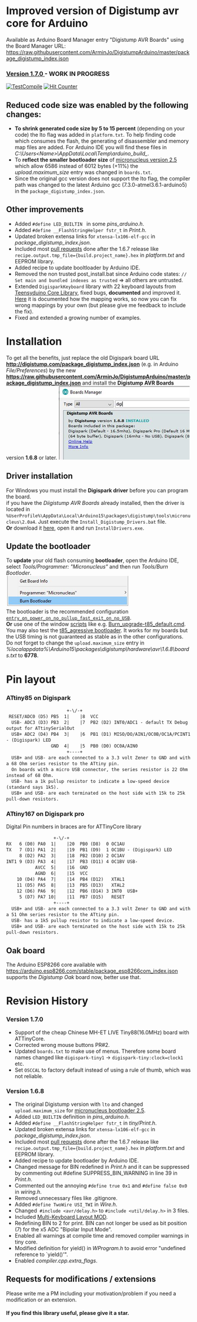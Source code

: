 # Improved version of Digistump avr core for Arduino
Available as Arduino Board Manager entry "Digistump AVR Boards" using the Board Manager URL: https://raw.githubusercontent.com/ArminJo/DigistumpArduino/master/package_digistump_index.json

### [Version 1.7.0 ](https://github.com/ArminJo/DigistumpArduino/releases) - **WORK IN PROGRESS**

[![TestCompile](https://github.com/ArminJo/DigistumpArduino/workflows/TestCompile/badge.svg)](https://github.com/ArminJo/DigistumpArduino/actions)
[![Hit Counter](https://hitcounter.pythonanywhere.com/count/tag.svg?url=https://github.com/ArminJo/DigistumpArduino)](https://github.com/brentvollebregt/hit-counter)

## Reduced code size was enabled by the following changes:
- **To shrink generated code size by 5 to 15 percent** (depending on your code) the lto flag was added in `platform.txt`. To help finding code which consumes the flash, the generating of disassembler and memory map files are added. For Arduino IDE you will find these files in *C:\Users\<Name>\AppData\Local\Temp\arduino_build_<number>*.
- To **reflect the smaller bootloader size** of [micronucleus version 2.5](https://github.com/ArminJo/micronucleus-firmware) which allow 6586 instead of 6012 bytes (+11%) the *upload.maximum_size* entry was changed in `boards.txt`.
- Since the original gcc version does not support the lto flag, the compiler path was changed to the latest Arduino gcc (7.3.0-atmel3.6.1-arduino5) in the `package_digistump_index.json`.

## Other improvements
- Added `#define LED_BUILTIN ` in some *pins_arduino.h*.
- Added `#define __FlashStringHelper fstr_t` in *Print.h*.
- Updated broken extensa links for `xtensa-lx106-elf-gcc` in *package_digistump_index.json*.
- Included most [pull requests](https://github.com/digistump/DigistumpArduino/pulls) done after the 1.6.7 release like `recipe.output.tmp_file={build.project_name}.hex` in *platform.txt* and EEPROM library.
- Added recipe to update booltloader by Arduino IDE.
- Removed the non trusted post_install.bat since Arduino code states: `// Set main and bundled indexes as trusted` => all others are untrusted.
- Extended `DigisparkKeyboard` library with 22 keyboard layouts from [Teensyduino Core Library](https://github.com/PaulStoffregen/cores/blob/master/teensy/keylayouts.h), fixed bugs, **documented** and improved it. [Here](https://github.com/ArminJo/DigistumpArduino/blob/542aac12e56a1818af32b303c5709c655a12d98d/digistump-avr/libraries/DigisparkKeyboard/keylayouts.h#L80) it is documented how the mapping works, so now you can fix wrong mappings by your own (but please give me feedback to include the fix).
- Fixed and extended a growing number of examples.

# Installation
To get all the benefits, just replace the old Digispark board URL **http://digistump.com/package_digistump_index.json** (e.g. in Arduino *File/Preferences*) by the new  **https://raw.githubusercontent.com/ArminJo/DigistumpArduino/master/package_digistump_index.json** and install the **Digistump AVR Boards** version **1.6.8** or later.
![Boards Manager](https://github.com/ArminJo/DigistumpArduino/blob/master/pictures/Digistump1.6.8.jpg)

## Driver installation
For Windows you must install the **Digispark driver** before you can program the board.<br/>
if you have the *Diigistump AVR Boards* already installed, then the driver is located in `%UserProfile%\AppData\Local\Arduino15\packages\digistump\tools\micronucleus\2.0a4`. Just execute the `Install_Digistump_Drivers.bat` file.<br/>
**Or** download it [here](https://github.com/digistump/DigistumpArduino/releases/download/1.6.7/Digistump.Drivers.zip), open it and run `InstallDrivers.exe`. 

## Update the bootloader
To **update** your old flash consuming **bootloader**, open the Arduino IDE, select *Tools/Programmer: "Micronucleus"* and then run *Tools/Burn Bootloder*.<br/>
![Burn Bootloader](https://github.com/ArminJo/DigistumpArduino/blob/master/pictures/Micronucleus_Burn_Bootloader.jpg)<br/>
The bootloader is the recommended configuration [`entry_on_power_on_no_pullup_fast_exit_on_no_USB`](https://github.com/ArminJo/micronucleus-firmware#recommended-configuration).<br/>
**Or** use one of the window [scripts](https://github.com/ArminJo/micronucleus-firmware/tree/master/utils)
like e.g. [Burn_upgrade-t85_default.cmd](https://github.com/ArminJo/micronucleus-firmware/tree/master/utils/Burn_upgrade-t85_default.cmd).<br/>
You may also test the [t85_agressive bootloader](https://github.com/ArminJo/micronucleus-firmware#configuration-overview).
It works for my boards but the USB timing is not guaranteed as stable as in the other configurations.
Do not forget to change the `upload.maximum_size` entry in *%localappdata%\Arduino15\packages\digistump\hardware\avr\1.6.8\boards.txt* to **6778**.<br/>

# Pin layout
### ATtiny85 on Digispark

```
                       +-\/-+
 RESET/ADC0 (D5) PB5  1|    |8  VCC
  USB- ADC3 (D3) PB3  2|    |7  PB2 (D2) INT0/ADC1 - default TX Debug output for ATtinySerialOut
  USB+ ADC2 (D4) PB4  3|    |6  PB1 (D1) MISO/DO/AIN1/OC0B/OC1A/PCINT1 - (Digispark) LED
                 GND  4|    |5  PB0 (D0) OC0A/AIN0
                       +----+
  USB+ and USB- are each connected to a 3.3 volt Zener to GND and with a 68 Ohm series resistor to the ATtiny pin.
  On boards with a micro USB connector, the series resistor is 22 Ohm instead of 68 Ohm. 
  USB- has a 1k pullup resistor to indicate a low-speed device (standard says 1k5).                  
  USB+ and USB- are each terminated on the host side with 15k to 25k pull-down resistors.
```

### ATtiny167 on Digispark pro
Digital Pin numbers in braces are for ATTinyCore library

```
                  +-\/-+
RX   6 (D0) PA0  1|    |20  PB0 (D8)  0 OC1AU
TX   7 (D1) PA1  2|    |19  PB1 (D9)  1 OC1BU - (Digispark) LED
     8 (D2) PA2  3|    |18  PB2 (D10) 2 OC1AV
INT1 9 (D3) PA3  4|    |17  PB3 (D11) 4 OC1BV USB-
           AVCC  5|    |16  GND
           AGND  6|    |15  VCC
    10 (D4) PA4  7|    |14  PB4 (D12)   XTAL1
    11 (D5) PA5  8|    |13  PB5 (D13)   XTAL2
    12 (D6) PA6  9|    |12  PB6 (D14) 3 INT0  USB+
     5 (D7) PA7 10|    |11  PB7 (D15)   RESET
                  +----+
  USB+ and USB- are each connected to a 3.3 volt Zener to GND and with a 51 Ohm series resistor to the ATtiny pin.
  USB- has a 1k5 pullup resistor to indicate a low-speed device.
  USB+ and USB- are each terminated on the host side with 15k to 25k pull-down resistors.

```

## Oak board
The Arduino ESP8266 core available with https://arduino.esp8266.com/stable/package_esp8266com_index.json supports the *Digistump Oak* board now, better use that.

# Revision History

### Version 1.7.0
- Support of the cheap Chinese MH-ET LIVE Tiny88(16.0MHz) board with ATTinyCore.
- Corrected wrong mouse buttons PR#2.
- Updated `boards.txt` to make use of menus. Therefore some board names changed like `digispark-tiny1` -> `digispark-tiny:clock=clock1` etc.
- Set `OSCCAL` to factory default instead of using a rule of thumb, which was not reliable.

### Version 1.6.8
- The original Digistump version with `lto` and changed `upload.maximum_size` for [micronucleus bootloader 2.5](https://github.com/ArminJo/micronucleus-firmware).
- Added `LED_BUILTIN` definition in *pins_arduino.h*.
- Added `#define __FlashStringHelper fstr_t` in *tiny/Print.h*.
- Updated broken extensa links for `xtensa-lx106-elf-gcc` in *package_digistump_index.json*.
- Included most [pull requests](https://github.com/digistump/DigistumpArduino/pulls) done after the 1.6.7 release like `recipe.output.tmp_file={build.project_name}.hex` in *platform.txt* and EEPROM library.
- Added recipe to update bootloader by Arduino IDE.
- Changed message for BIN redefined in *Print.h* and it can be suppressed by commenting out #define SUPPRESS_BIN_WARNING in line 39 in *Print.h*.
- Commented out the annoying `#define true 0x1` and `#define false 0x0` in *wiring.h*.
- Removed unnecessary files  like .gitignore.
- Added `#define TwoWire USI_TWI` in *Wire.h*.
- Changed` #include <avr/delay.h>` to `#include <util/delay.h>` in 3 files.
- Included [Multi-Keyboard Layout MOD](https://github.com/rsrdesarrollo/DigistumpArduino).
- Redefining BIN to 2 for print. BIN can not longer be used as bit position (7) for the x5 ADC "Bipolar Input Mode".
- Enabled all warnings at compile time and removed compiler warnings in tiny core.
- Modified definition for yield() in *WProgram.h* to avoid error "undefined reference to `yield()'".
- Enabled *compiler.cpp.extra_flags*.

## Requests for modifications / extensions
Please write me a PM including your motivation/problem if you need a modification or an extension.

#### If you find this library useful, please give it a star.